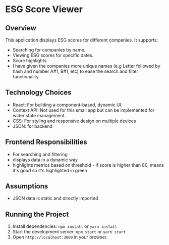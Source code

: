 # ESG Score Viewer

## Overview

This application displays ESG scores for different companies. It supports:

- Searching for companies by name.
- Viewing ESG scores for specific dates.
- Score highlights
- I have given the companies more unique names (e.g Letter followed by hash and number A#1, B#1, etc) to ease the search and filter functionality

## Technology Choices

- React: For building a component-based, dynamic UI.
- Context API: Not used for this small app but can be implemented for wider state management.
- CSS: For styling and responsive design on multiple devices
- JSON: for backend

## Frontend Responsibilities

- For searching and filtering
- displays data in a dynamic way
- highlights metrics based on threshold - if score is higher than 80, means it's good so it's highlighted in green

## Assumptions

- JSON data is static and directly imported

## Running the Project

1. Install dependencies: `npm install` or `yarn install`
2. Start the development server: `npm start` or `yarn start`
3. Open `http://localhost:3000` in your browser.
